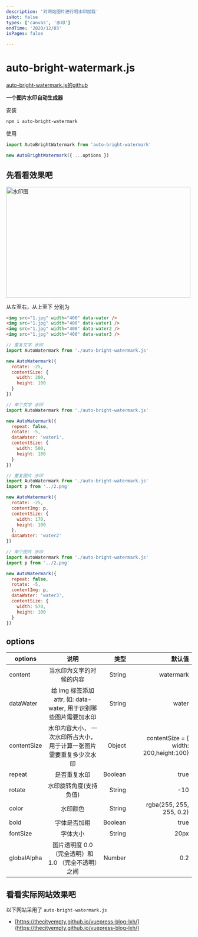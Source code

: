 ```yaml
---
description: '对网站图片进行明水印加载'
isHot: false
types: ['canvas', '水印']
endTime: '2020/12/03'
isPages: false

---
```


# auto-bright-watermark.js

[auto-bright-watermark.js的github](https://github.com/TheCityEmpty/auto-bright-watermark)

**一个图片水印自动生成器**

安装

```bash
npm i auto-bright-watermark
```

使用
```js
import AutoBrightWatermark from 'auto-bright-watermark'

new AutoBrightWatermark({ ...options })
```

## 先看看效果吧

<img :src="$withBase('/bright-watermark.png')" data-water style="width: 500px;height: 300px;" alt="水印图">

从左至右，从上至下 分别为

```html
<img src="1.jpg" width="400" data-water />
<img src="1.jpg" width="400" data-water1 />
<img src="1.jpg" width="400" data-water2 />
<img src="1.jpg" width="400" data-water3 />
```

```js
// 重复文字 水印
import AutoWatermark from './auto-bright-watermark.js'

new AutoWatermark({
  rotate: -25,
  contentSize: {
    width: 200,
    height: 100
  }
})
```

```js
// 单个文字 水印
import AutoWatermark from './auto-bright-watermark.js'

new AutoWatermark({
  repeat: false,
  rotate: -5,
  dataWater: 'water1',
  contentSize: {
    width: 500,
    height: 180
  }
})
```

```js
// 重复图片 水印
import AutoWatermark from './auto-bright-watermark.js'
import p from '../2.png'

new AutoWatermark({
  rotate: -25,
  contentImg: p,
  contentSize: {
    width: 170,
    height: 100
  },
  dataWater: 'water2'
})
```

```js
// 单个图片 水印
import AutoWatermark from './auto-bright-watermark.js'
import p from '../2.png'

new AutoWatermark({
  repeat: false,
  rotate: -5,
  contentImg: p,
  dataWater: 'water3',
  contentSize: {
    width: 570,
    height: 100
  }
})
```

## options

| options        | 说明           | 类型  | 默认值  |
| ------------- |:-------------:| -----:| ------:|
| content      | 当水印为文字的时候的内容 | String |  watermark      |
| dataWater      | 给 img 标签添加attr, 如: data-water, 用于识别哪些图片需要加水印      |  String |  water      |
| contentSize | 水印内容大小， 一次水印所占大小，用于计算一张图片需要重复多少次水印   |   Object |  contentSize = { width: 200,height:100}|
| repeat | 是否重复水印   |   Boolean |   true    |
| rotate | 水印旋转角度(支持负值)   |   String  | -10 |
| color | 水印颜色   |   String |   rgba(255, 255, 255, 0.2)     |
| bold | 字体是否加粗   |   Boolean |   true     |
| fontSize | 字体大小   |   String |   20px     |
| globalAlpha | 图片透明度  0.0  （完全透明）和 1.0 （完全不透明）之间   |   Number |   0.2     |


## 看看实际网站效果吧

以下网站采用了 `auto-bright-watermark.js`

* [https://thecityempty.github.io/vuepress-blog-lxh/](https://thecityempty.github.io/vuepress-blog-lxh/)
